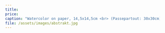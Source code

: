 ```yaml
---
title: 
price:
caption: "Watercolor on paper, 14,5x14,5cm <br> (Passepartout: 30x30cm)"
file: /assets/images/abstrakt.jpg
---
```

